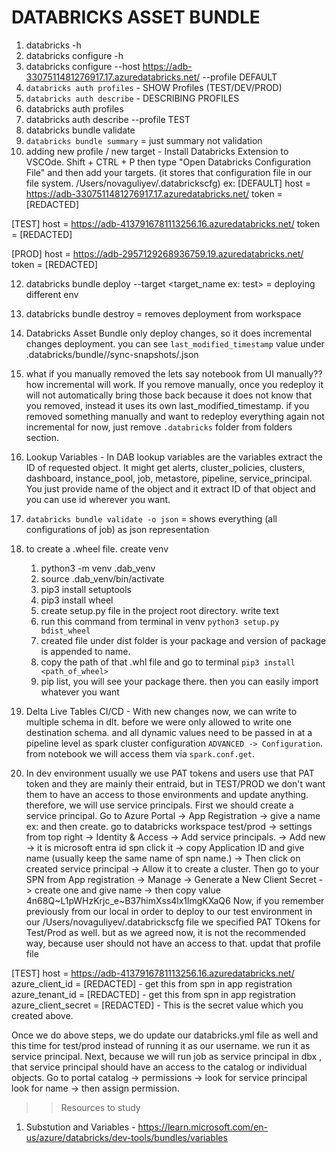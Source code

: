 # DATABRICKS ASSET BUNDLE

1.  databricks -h
2.  databricks configure -h
3.  databricks configure --host https://adb-3307511481276917.17.azuredatabricks.net/ --profile DEFAULT
4.  `databricks auth profiles` - SHOW Profiles (TEST/DEV/PROD)
6.  `databricks auth describe` - DESCRIBING PROFILES
7.  databricks auth profiles
8.  databricks auth describe --profile TEST
9. databricks bundle validate
10. `databricks bundle summary` = just summary not validation
11. adding new profile / new target - Install Databricks Extension to VSCOde. Shift + CTRL + P then type "Open Databricks Configuration File" and then add your targets. (it stores that configuration file in our file system. /Users/novaguliyev/.databrickscfg)  ex:
[DEFAULT]
host  = https://adb-3307511481276917.17.azuredatabricks.net/
token = [REDACTED]

[TEST]
host = https://adb-4137916781113256.16.azuredatabricks.net/
token = [REDACTED]

[PROD]
host = https://adb-2957129268936759.19.azuredatabricks.net/
token = [REDACTED] 

12. databricks bundle deploy --target <target_name ex: test> = deploying different env
13. databricks bundle destroy = removes deployment from workspace
14. Databricks Asset Bundle only deploy changes, so it does incremental changes deployment. 
    you can see `last_modified_timestamp` value under .databricks/bundle/<env>/sync-snapshots/<sometext>.json

15. what if you manually removed the lets say notebook from UI manually?? how incremental will work. If you remove manually, once you redeploy it will not automatically bring those back because it does not know that you removed, instead it uses its own last_modified_timestamp. 
if you removed something manually and want to redeploy everything again not incremental for now, just remove  `.databricks` folder from folders section.
16. Lookup Variables - In DAB lookup variables are the variables extract the ID of requested object. It might get alerts, cluster_policies, clusters, dashboard, instance_pool, job, metastore, pipeline, service_principal. You just provide name of the object and it extract ID of that object and you can use id wherever you want. 
17. `databricks bundle validate -o json` = shows everything (all configurations of job) as json representation
18. to create a .wheel file. create venv 
    1. python3 -m venv .dab_venv 
    2. source .dab_venv/bin/activate
    3. pip3 install setuptools
    4. pip3 install wheel
    5. create setup.py file in the project root directory. write text 
    6. run this command from terminal in venv `python3 setup.py bdist_wheel`
    7. created file under dist folder is your package and version of package is appended to name.
    8. copy the path of that .whl file and go to terminal `pip3 install <path_of_wheel>`
    9. pip list, you will see your package there. then you can easily import whatever you want
19. Delta Live Tables CI/CD - With new changes now, we can write to multiple schema in dlt. before we were only allowed to write one destination schema. and all dynamic values need to be passed in at a pipeline level as spark cluster configuration `ADVANCED -> Configuration`. from notebook we will access them via `spark.conf.get`.
11. In dev environment usually we use PAT tokens and users use that PAT token and they are mainly their entraid, but in TEST/PROD we don't want them to have an access to those environments and update anything. therefore, we will use service principals. First we should create a service principal. 
Go to Azure Portal -> App Registration -> give a name ex: <sp-databricks-prod-eus2> and then create. 
go to databricks workspace test/prod -> settings from top right -> Identity & Access -> Add service principals. -> Add new -> it is microsoft entra id spn click it -> copy Application ID and give name (usually keep the same name of spn name.) -> Then click on created service principal -> Allow it to create a cluster.
Then go to your SPN from App registration -> Manage -> Generate a New Client Secret -> create one and give name -> then copy value 4n68Q~L1pWHzKrjc_e~B37himXss4lx1lmgKXaQ6 
Now, if you remember previously from our local in order to deploy to our test environment in our 
/Users/novaguliyev/.databrickscfg file we specified PAT TOkens for Test/Prod as well. but as we agreed now, it is not the recommended way, because user should not have an access to that. 
updat that profile file

[TEST]
host = https://adb-4137916781113256.16.azuredatabricks.net/
azure_client_id = [REDACTED] - get this from spn in app registration
azure_tenant_id = [REDACTED] - get this from spn in app registration
azure_client_secret = [REDACTED] - This is the secret value which you created above.

Once we do above steps, we do update our databricks.yml file as well and this time for test/prod instead of running it as our username. we run it as service principal. 
Next, because we will run job as service principal in dbx , that service principal should have an access to the catalog or individual objects. Go to portal catalog -> permissions -> look for service principal look for name -> then assign permission.








>> Resources to study
1. Substution and Variables - https://learn.microsoft.com/en-us/azure/databricks/dev-tools/bundles/variables

